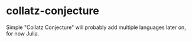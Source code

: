 # collatz-conjecture
Simple "Collatz Conjecture" will probably add multiple languages later on, for now Julia.
